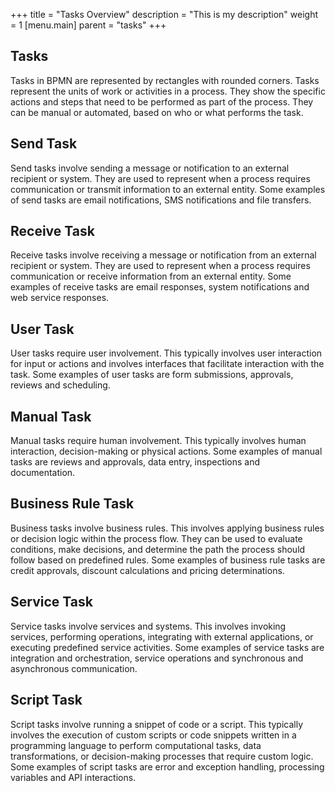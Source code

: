 +++
title = "Tasks Overview"
description = "This is my description"
weight = 1
[menu.main]
parent = "tasks"
+++

## Tasks
Tasks in BPMN are represented by rectangles with rounded corners. Tasks represent the units of work or activities in a process. They show the specific actions and steps that need to be performed as part of the process. They can be manual or automated, based on who or what performs the task.

## Send Task
Send tasks involve sending a message or notification to an external recipient or system. They are used to represent when a process requires communication or transmit information to an external entity. Some examples of send tasks are email notifications, SMS notifications and file transfers.                    

## Receive Task
Receive tasks involve receiving a message or notification from an external recipient or system. They are used to represent when a process requires communication or receive information from an external entity. Some examples of receive tasks are email responses, system notifications and web service responses.

## User Task
User tasks require user involvement. This typically involves user interaction for input or actions and involves interfaces that facilitate interaction with the task. Some examples of user tasks are form submissions, approvals, reviews and scheduling.

## Manual Task
Manual tasks require human involvement. This typically involves human interaction, decision-making or physical actions. Some examples of manual tasks are reviews and approvals, data entry, inspections and documentation.

## Business Rule Task
Business tasks involve business rules. This involves applying business rules or decision logic within the process flow. They can be used to evaluate conditions, make decisions, and determine the path the process should follow based on predefined rules. Some examples of business rule tasks are credit approvals, discount calculations and pricing determinations.

## Service Task
Service tasks involve services and systems. This involves invoking services, performing operations, integrating with external applications, or executing predefined service activities. Some examples of service tasks are integration and orchestration, service operations and synchronous and asynchronous communication.

## Script Task
Script tasks involve running a snippet of code or a script. This typically involves the execution of custom scripts or code snippets written in a programming language to perform computational tasks, data transformations, or decision-making processes that require custom logic. Some examples of script tasks are error and exception handling, processing variables and API interactions.
